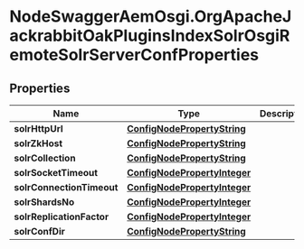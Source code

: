 # NodeSwaggerAemOsgi.OrgApacheJackrabbitOakPluginsIndexSolrOsgiRemoteSolrServerConfProperties

## Properties
Name | Type | Description | Notes
------------ | ------------- | ------------- | -------------
**solrHttpUrl** | [**ConfigNodePropertyString**](ConfigNodePropertyString.md) |  | [optional] 
**solrZkHost** | [**ConfigNodePropertyString**](ConfigNodePropertyString.md) |  | [optional] 
**solrCollection** | [**ConfigNodePropertyString**](ConfigNodePropertyString.md) |  | [optional] 
**solrSocketTimeout** | [**ConfigNodePropertyInteger**](ConfigNodePropertyInteger.md) |  | [optional] 
**solrConnectionTimeout** | [**ConfigNodePropertyInteger**](ConfigNodePropertyInteger.md) |  | [optional] 
**solrShardsNo** | [**ConfigNodePropertyInteger**](ConfigNodePropertyInteger.md) |  | [optional] 
**solrReplicationFactor** | [**ConfigNodePropertyInteger**](ConfigNodePropertyInteger.md) |  | [optional] 
**solrConfDir** | [**ConfigNodePropertyString**](ConfigNodePropertyString.md) |  | [optional] 



